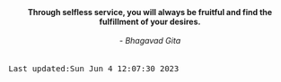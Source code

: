 
<div align="center"><b><span>Through selfless service, you will always be fruitful and find the fulfillment of your desires.</span></b><br><br><i> - Bhagavad Gita</i></div>
<br><br><kbd>Last updated:Sun Jun  4 12:07:30 2023</kbd>